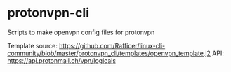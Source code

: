 # protonvpn-cli
Scripts to make openvpn config files for protonvpn

Template source:  https://github.com/Rafficer/linux-cli-community/blob/master/protonvpn_cli/templates/openvpn_template.j2
API: https://api.protonmail.ch/vpn/logicals
